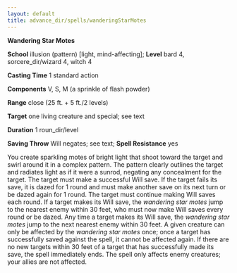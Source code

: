 ```yaml
---
layout: default
title: advance_dir/spells/wanderingStarMotes
---
```

 **Wandering Star Motes**

**School** illusion (pattern) [light, mind-affecting]; **Level** bard 4, sorcere_dir/wizard 4, witch 4

**Casting Time** 1 standard action

**Components** V, S, M (a sprinkle of flash powder)

**Range** close (25 ft. + 5 ft./2 levels)

**Target** one living creature and special; see text

**Duration** 1 roun_dir/level

**Saving Throw** Will negates; see text; **Spell Resistance** yes

You create sparkling motes of bright light that shoot toward the target and swirl around it in a complex pattern. The pattern clearly outlines the target and radiates light as if it were a sunrod, negating any concealment for the target. The target must make a successful Will save. If the target fails its save, it is dazed for 1 round and must make another save on its next turn or be dazed again for 1 round. The target must continue making Will saves each round. If a target makes its Will save, the _wandering star motes_ jump to the nearest enemy within 30 feet, who must now make Will saves every round or be dazed. Any time a target makes its Will save, the _wandering star motes_ jump to the next nearest enemy within 30 feet. A given creature can only be affected by the _wandering star motes_ once; once a target has successfully saved against the spell, it cannot be affected again. If there are no new targets within 30 feet of a target that has successfully made its save, the spell immediately ends. The spell only affects enemy creatures; your allies are not affected.

